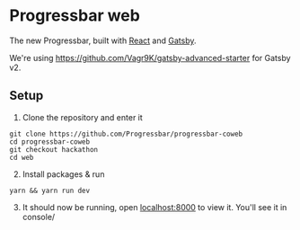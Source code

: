 # Progressbar web

The new Progressbar, built with [React](https://reactjs.org/) and [Gatsby](https://www.gatsbyjs.org/).

We're using https://github.com/Vagr9K/gatsby-advanced-starter for Gatsby v2.

## Setup

1. Clone the repository and enter it
```
git clone https://github.com/Progressbar/progressbar-coweb
cd progressbar-coweb
git checkout hackathon
cd web
```
2. Install packages & run
```
yarn && yarn run dev
```
3. It should now be running, open [localhost:8000](http://localhost:8000) to view it. You'll see it in console/